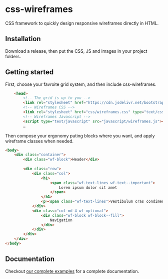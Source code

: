 # css-wireframes
CSS framework to quickly design responsive wireframes directly in HTML.

## Installation

Download a release, then put the CSS, JS and images in your project folders.

## Getting started

First, choose your favroite grid system, and then include css-wireframes.
``` html
	<head>
		<!-- The grid is up to you -->
		<link rel="stylesheet" href="https://cdn.jsdelivr.net/bootstrap/4.0.0-alpha.6/css/bootstrap-grid.min.css" type="text/css" />
		<!-- Wireframes CSS -->
		<link rel="stylesheet" href="css/wireframes.css" type="text/css" />
		<!-- Wireframes Javascript -->
		<script type="text/javascript" src="javascript/wireframes.js"></script>
		…
```

Then compose your ergonomy puting blocks where you want, and apply wireframe classes when needed.
``` html
<body>
	<div class="container">
		<div class="wf-block">Header</div>
		
		<div class="row">
			<div class="col">
				<h1>
					<span class="wf-text-lines wf-text--important">
						Lorem ipsum dolor sit amet
					</span>
				</h1>
				<p><span class="wf-text-lines">Vestibulum cras condimentum dis ullamcorper mattis dictumst interdum a commodo a parturient sit cras laoreet adipiscing magna sapien. A interdum curabitur vestibulum vestibulum dui cursus aptent dictum litora ipsum viverra scelerisque vestibulum venenatis dictumst a. Sociosqu at et erat nulla parturient orci porttitor lorem lobortis consectetur nibh vulputate hac fames dis at a ullamcorper elementum donec eget platea aliquam phasellus. Suspendisse feugiat maecenas est vestibulum dictum suspendisse ante condimentum eleifend ut lectus in natoque interdum ultricies a dictum a mollis eros justo. Ultrices ut orci enim proin a a semper eros velit a purus proin sodales vestibulum aliquam ullamcorper lacus himenaeos massa commodo aenean adipiscing commodo hac torquent rutrum.</span></p>
			</div>
			<div class="col-md-4 wf-optional">
				<div class="wf-block wf-block--fill">
					Navigation
				</div>
			</div>
		</div>
	</div>
</body>
```

## Documentation

Checkout [our complete examples](http://wireframes.ldd.fr/examples/) for a complete documentation.
